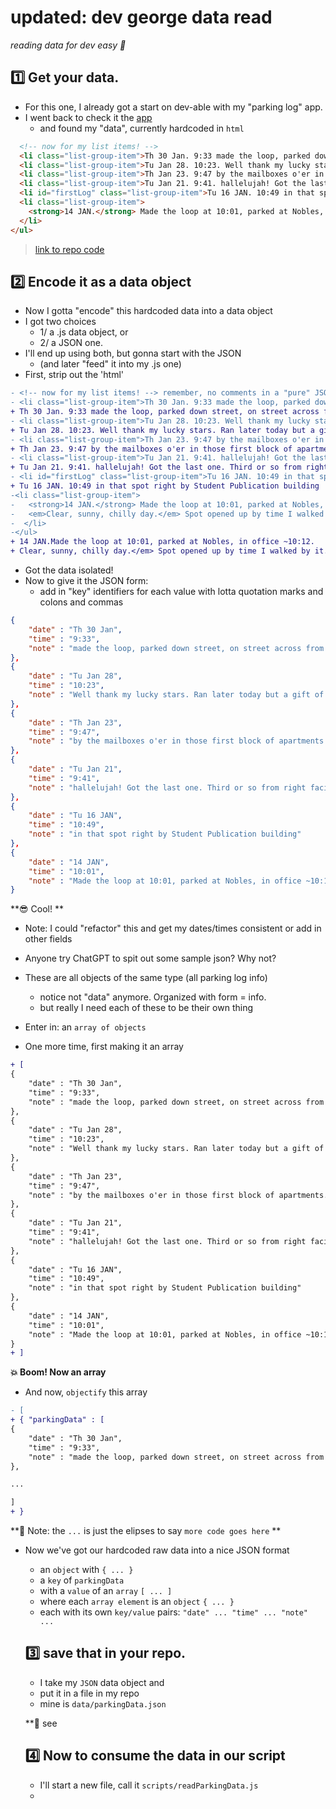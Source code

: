 # updated: dev george data read
_reading data for dev easy 🦭_

## 1️⃣ Get your data. 

- For this one, I already got a start on dev-able with my "parking log" app. 
- I went back to check it the [app](https://barrycumbie.github.io/supreme-sniffle-solutions/dev-able-solution.html) 
  - and found my "data", currently hardcoded in `html`

```html
  <!-- now for my list items! -->
  <li class="list-group-item">Th 30 Jan. 9:33 made the loop, parked down street, on street across from golf house, 9:44 in the bldg. They got a whole row blocked off for new const. parking lot but now worky being done...we'll see if they did anything on my walk back</li>
  <li class="list-group-item">Tu Jan 28. 10:23. Well thank my lucky stars. Ran later today but a gift of the last spot, 4th from right on back wall!</li>
  <li class="list-group-item">Th Jan 23. 9:47 by the mailboxes o'er in those first block of apartments. Am I in mailman's way? No signs. Maybe like 9:44 when made the loop, didn't write down. </li>
  <li class="list-group-item">Tu Jan 21. 9:41. hallelujah! Got the last one. Third or so from right facing Wesleyan.</li>
  <li id="firstLog" class="list-group-item">Tu 16 JAN. 10:49 in that spot right by Student Publication building</li>
  <li class="list-group-item">
    <strong>14 JAN.</strong> Made the loop at 10:01, parked at Nobles, in office ~10:12. <em>Clear, sunny, chilly day.</em> Spot opened up by time I walked by it.
  </li>
</ul>
```
> [link to repo code](https://github.com/barrycumbie/supreme-sniffle-solutions/blob/4ef01f6869ccce2acbc6af0d11a1febc739e1b13/dev-able-solution.html#L94-L103)

## 2️⃣ Encode it as a data object

- Now I gotta "encode" this hardcoded data into a data object
- I got two choices
  - 1/ a .js data object, or 
  - 2/ a JSON one. 
- I'll end up using both, but gonna start with the JSON 
  - (and later "feed" it into my .js one)
- First, strip out the 'html'

```diff
- <!-- now for my list items! --> remember, no comments in a "pure" JSON thingy
- <li class="list-group-item">Th 30 Jan. 9:33 made the loop, parked down street, on street across from golf house, 9:44 in the bldg. They got a whole row blocked off for new const. parking lot but now worky being done...we'll see if they did anything on my walk back</li>
+ Th 30 Jan. 9:33 made the loop, parked down street, on street across from golf house, 9:44 in the bldg. They got a whole row blocked off for new const. parking lot but now worky being done...we'll see if they did anything on my walk back
- <li class="list-group-item">Tu Jan 28. 10:23. Well thank my lucky stars. Ran later today but a gift of the last spot, 4th from right on back wall!</li>
+ Tu Jan 28. 10:23. Well thank my lucky stars. Ran later today but a gift of the last spot, 4th from right on back wall!
- <li class="list-group-item">Th Jan 23. 9:47 by the mailboxes o'er in those first block of apartments. Am I in mailman's way? No signs. Maybe like 9:44 when made the loop, didn't write down. </li>
+ Th Jan 23. 9:47 by the mailboxes o'er in those first block of apartments. Am I in mailman's way? No signs. Maybe like 9:44 when made the loop, didn't write down. 
- <li class="list-group-item">Tu Jan 21. 9:41. hallelujah! Got the last one. Third or so from right facing Wesleyan.</li>
+ Tu Jan 21. 9:41. hallelujah! Got the last one. Third or so from right facing Wesleyan.
- <li id="firstLog" class="list-group-item">Tu 16 JAN. 10:49 in that spot right by Student Publication building</li>
+ Tu 16 JAN. 10:49 in that spot right by Student Publication building
-<li class="list-group-item">
-   <strong>14 JAN.</strong> Made the loop at 10:01, parked at Nobles, in office ~10:12. 
-   <em>Clear, sunny, chilly day.</em> Spot opened up by time I walked by it.
-  </li>
-</ul>
+ 14 JAN.Made the loop at 10:01, parked at Nobles, in office ~10:12. 
+ Clear, sunny, chilly day.</em> Spot opened up by time I walked by it.
```

- Got the data isolated! 
- Now to give it the JSON form:
  - add in "key" identifiers for each value with lotta quotation marks and colons and commas

```JSON 
{   
    "date" : "Th 30 Jan",
    "time" : "9:33",
    "note" : "made the loop, parked down street, on street across from golf house, 9:44 in the bldg. They got a whole row blocked off for new const. parking lot but now worky being done...we'll see if they did anything on my walk back"
},
{   
    "date" : "Tu Jan 28",
    "time" : "10:23",
    "note" : "Well thank my lucky stars. Ran later today but a gift of the last spot, 4th from right on back wall!"
},
{
    "date" : "Th Jan 23", 
    "time" : "9:47", 
    "note" : "by the mailboxes o'er in those first block of apartments. Am I in mailman's way? No signs. Maybe like 9:44 when made the loop, didn't write down."
},
{
    "date" : "Tu Jan 21", 
    "time" : "9:41", 
    "note" : "hallelujah! Got the last one. Third or so from right facing Wesleyan."
},
{
    "date" : "Tu 16 JAN", 
    "time" : "10:49", 
    "note" : "in that spot right by Student Publication building"
},
{
    "date" : "14 JAN", 
    "time" : "10:01", 
    "note" : "Made the loop at 10:01, parked at Nobles, in office ~10:12. Clear, sunny, chilly day.</em> Spot opened up by time I walked by it."
}  
```

**😎 Cool! **

- Note: I could "refactor" this and get my dates/times consistent or add in other fields
- Anyone try ChatGPT to spit out some sample json? Why not? 

- These are all objects of the same type (all parking log info)
  - notice not "data" anymore. Organized with form = info. 
  - but really I need each of these to be their own thing
- Enter in: an `array of objects`
- One more time, first making it an array

```diff
+ [
{   
    "date" : "Th 30 Jan",
    "time" : "9:33",
    "note" : "made the loop, parked down street, on street across from golf house, 9:44 in the bldg. They got a whole row blocked off for new const. parking lot but now worky being done...we'll see if they did anything on my walk back"
},
{   
    "date" : "Tu Jan 28",
    "time" : "10:23",
    "note" : "Well thank my lucky stars. Ran later today but a gift of the last spot, 4th from right on back wall!"
},
{
    "date" : "Th Jan 23", 
    "time" : "9:47", 
    "note" : "by the mailboxes o'er in those first block of apartments. Am I in mailman's way? No signs. Maybe like 9:44 when made the loop, didn't write down."
},
{
    "date" : "Tu Jan 21", 
    "time" : "9:41", 
    "note" : "hallelujah! Got the last one. Third or so from right facing Wesleyan."
},
{
    "date" : "Tu 16 JAN", 
    "time" : "10:49", 
    "note" : "in that spot right by Student Publication building"
},
{
    "date" : "14 JAN", 
    "time" : "10:01", 
    "note" : "Made the loop at 10:01, parked at Nobles, in office ~10:12. Clear, sunny, chilly day.</em> Spot opened up by time I walked by it."
}
+ ]
```

**💥 Boom! Now an array**

- And now, `objectify` this array

```diff
- [
+ { "parkingData" : [
{   
    "date" : "Th 30 Jan",
    "time" : "9:33",
    "note" : "made the loop, parked down street, on street across from golf house, 9:44 in the bldg. They got a whole row blocked off for new const. parking lot but now worky being done...we'll see if they did anything on my walk back"
},

... 

]
+ }
```

**📝 Note: the `...` is just the elipses to say `more code goes here` **

- Now we've got our hardcoded raw data into a nice JSON format
  - an `object` with `{ ... }`
  - a `key` of `parkingData`
  - with a `value` of an `array` `[ ... ]`
  - where each `array element` is an `object` `{ ... }`
  - each with its own `key/value` pairs: `"date" ... "time" ... "note" ...`

  ## 3️⃣ save that in your repo.

  - I take my `JSON` data object and 
  - put it in a file in my repo
  - mine is `data/parkingData.json` 
  
  **👀 see []()

  ## 4️⃣ Now to consume the data in our script

  - I'll start a new file, call it `scripts/readParkingData.js`
  - 
